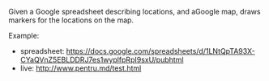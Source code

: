 Given a Google spreadsheet describing locations, and aGoogle map, draws markers for the locations on the map.

Example:
* spreadsheet: https://docs.google.com/spreadsheets/d/1LNtQpTA93X-CYaQVnZ5EBLDDRJ7es1wyplfpRpI9sxU/pubhtml
* live: http://www.pentru.md/test.html
